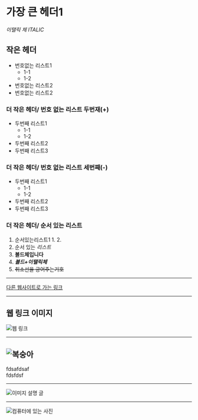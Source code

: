 # 가장 큰 헤더1   
*이탤릭 체  ITALIC*    
## 작은 헤더  
* 번호없는 리스트1  
  * 1-1  
  * 1-2  
* 번호없는 리스트2  
* 번호없는 리스트2  
### 더 작은 헤더/ 번호 없는 리스트 두번재(+)
+  두번째 리스트1
   + 1-1
   + 1-2
+  두번째 리스트2
+  두번째 리스트3

### 더 작은 헤더/ 번호 없는 리스트 세번째(-)
-  두번째 리스트1
   - 1-1  
   - 1-2
-  두번째 리스트2
-  두번째 리스트3

### 더 작은 헤더/ 순서 있는 리스트
1. 순서있는리스트1
   1.
   2.
2. 순서 있는 *리스트*
3. **볼드체입니다**
4. ***볼드+이탤릭체***
5. ~~취소선을 긍어주는기호~~
- - -
[다른 웹사이트로 가는 링크](www.naver.com)
***
## 웹 링크 이미지  
![웹 링크](http://photo.jtbc.joins.com/news/2019/07/09/20190709080210807.jpg)
* * *
![복숭아](E:/img/login.png)
-------------------------
fdsafdsaf  
fdsfdsf  
- - -
![이미지 설명 글](https://i.imgur.com/81qyN1y.jpg)  
- - -
![컴퓨터에 있는 사진](assets/profile.png)
